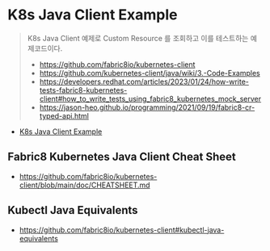 # K8s Java Client Example

> K8s Java Client 예제로 Custom Resource 를 조회하고 이를 테스트하는 예제코드이다.
>
> - https://github.com/fabric8io/kubernetes-client
> - https://github.com/kubernetes-client/java/wiki/3.-Code-Examples
> - https://developers.redhat.com/articles/2023/01/24/how-write-tests-fabric8-kubernetes-client#how_to_write_tests_using_fabric8_kubernetes_mock_server
> - https://jason-heo.github.io/programming/2021/09/19/fabric8-cr-typed-api.html

- [K8s Java Client Example](#k8s-java-client-example)

## Fabric8 Kubernetes Java Client Cheat Sheet

- https://github.com/fabric8io/kubernetes-client/blob/main/doc/CHEATSHEET.md

## Kubectl Java Equivalents

- https://github.com/fabric8io/kubernetes-client#kubectl-java-equivalents
